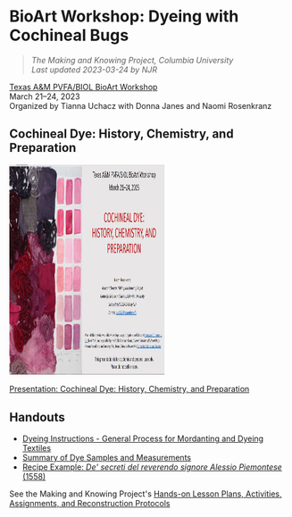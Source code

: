 # BioArt Workshop: Dyeing with Cochineal Bugs
>_The Making and Knowing Project, Columbia University_<br>
_Last updated 2023-03-24 by NJR_<br>

[Texas A&M PVFA/BIOL BioArt Workshop](https://pvfa.tamu.edu/news/2023/03/20/bio-art-workshops-to-show-creative-process-using-cochineal-insects-bacteria/)<br/>
March 21–24, 2023<br/>
Organized by Tianna Uchacz with Donna Janes and Naomi Rosenkranz

## Cochineal Dye: History, Chemistry, and Preparation

<img src="../images/sp23_tamu-dyes-coverpage.jpg?raw=true" style="width:2.89743in;height:3.92188in" />

[Presentation: Cochineal Dye: History, Chemistry, and Preparation](2023_dyes_cochineal-history-chem-prep_TAMU_compressed.pdf)


## Handouts

- [Dyeing Instructions - General Process for Mordanting and Dyeing Textiles](sp23_handout_dyeing-textiles_general-process.pdf)
- [Summary of Dye Samples and Measurements](sp23_printout_samples-amounts.pdf)
- [Recipe Example: *De' secreti del reverendo signore Alessio Piemontese* (1558)](sp23_printout_recipe-example-piemontese.pdf)


See the Making and Knowing Project's [Hands-on Lesson Plans, Activities, Assignments, and Reconstruction Protocols](index-activity-assignments.md)
